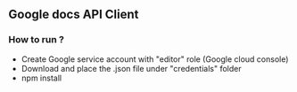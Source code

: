 ## Google docs API Client 

### How to run ?

- Create Google service account with "editor" role (Google cloud console)
- Download and place the .json file under "credentials" folder
- npm install
